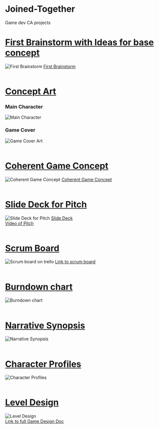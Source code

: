 # Joined-Together
 Game dev CA projects
 
# <u>First Brainstorm with Ideas for base concept</u>
![First Brainstorm](https://i.imgur.com/i858tMD.png)
[First Brainstorm](https://trello.com/b/jdcLMSL3/brainstorm)
<br>
<br>
# <u>Concept Art</u>
### Main Character
![Main Character](https://i.imgur.com/Ti5wVfT.png)

### Game Cover
![Game Cover Art](https://i.imgur.com/Ivaaebk.png)
<br>
<br>
# <u>Coherent Game Concept</u>
![Coherent Game Concept](https://i.imgur.com/S4baKNW.png)
[Coherent Game Concept](https://trello.com/b/NkuKW37X/apothecary)
<br>
<br>
# <u>Slide Deck for Pitch</u>
![Slide Deck for Pitch](https://i.imgur.com/lKuvcf2.png)
[Slide Deck](https://docs.google.com/presentation/d/1TGuyaDQZUFl8ZHRpEviBwP1nAD4D9K16jwivEn-8t6M/edit?usp=sharing)
<br>
[Video of Pitch](https://www.youtube.com/watch?v=698_mULSu_M)
<br>
<br>
# <u>Scrum Board</u>
![Scrum board on trello](https://i.imgur.com/q2gN4zI.png)
[Link to scrum board](https://trello.com/b/mNCEym6F/scrum-board-ca)
<br>
<br>
# <u>Burndown chart</u>
![Burndown chart](https://i.imgur.com/pQ4PGcK.png)
<br>
<br>
# <u>Narrative Synopsis</u>
![Narrative Synopsis](https://i.imgur.com/vqPCBbu.png)
<br>
<br>
# <u>Character Profiles</u>
![Character Profiles](https://i.imgur.com/FLqhdyF.png)
<br>
<br>
# <u>Level Design</u>
![Level Design](https://i.imgur.com/HLYK7fS.png)
<br>
[Link to full Game Design Doc](https://onedrive.live.com/edit.aspx?resid=90060A2AB6FEB93C!54601&ithint=file%2cdocx&authkey=!ACdYo7M2SBmuXD8)
<br>
<br>
